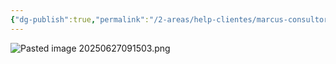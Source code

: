 ```yaml
---
{"dg-publish":true,"permalink":"/2-areas/help-clientes/marcus-consultor/","dgPassFrontmatter":true,"created":"2025-06-27T09:14:30.239-03:00","updated":"2025-06-27T09:15:19.441-03:00"}
---
```


![Pasted image 20250627091503.png](/img/user/4.%20ARQUIVOS/Pasted%20image%2020250627091503.png)

